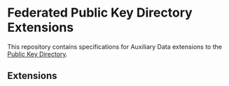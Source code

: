 # Federated Public Key Directory Extensions

This repository contains specifications for Auxiliary Data extensions to the [Public Key Directory](https://github.com/fedi-e2ee/public-key-directory-specification).

## Extensions
